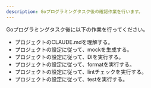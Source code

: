 ```yaml
---
description: Goプログラミングタスク後の確認作業を行います。
---
```


Goプログラミングタスク後に以下の作業を行ってください。

- プロジェクトのCLAUDE.mdを理解する。
- プロジェクトの設定に従って、mockを生成する。
- プロジェクトの設定に従って、DIを実行する。
- プロジェクトの設定に従って、formatを実行する。
- プロジェクトの設定に従って、lintチェックを実行する。
- プロジェクトの設定に従って、testを実行する。
